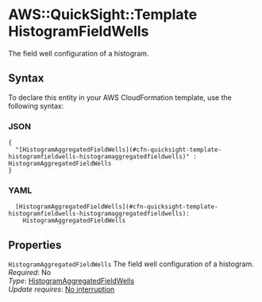 # AWS::QuickSight::Template HistogramFieldWells<a name="aws-properties-quicksight-template-histogramfieldwells"></a>

The field well configuration of a histogram\.

## Syntax<a name="aws-properties-quicksight-template-histogramfieldwells-syntax"></a>

To declare this entity in your AWS CloudFormation template, use the following syntax:

### JSON<a name="aws-properties-quicksight-template-histogramfieldwells-syntax.json"></a>

```
{
  "[HistogramAggregatedFieldWells](#cfn-quicksight-template-histogramfieldwells-histogramaggregatedfieldwells)" : HistogramAggregatedFieldWells
}
```

### YAML<a name="aws-properties-quicksight-template-histogramfieldwells-syntax.yaml"></a>

```
  [HistogramAggregatedFieldWells](#cfn-quicksight-template-histogramfieldwells-histogramaggregatedfieldwells): 
    HistogramAggregatedFieldWells
```

## Properties<a name="aws-properties-quicksight-template-histogramfieldwells-properties"></a>

`HistogramAggregatedFieldWells`  <a name="cfn-quicksight-template-histogramfieldwells-histogramaggregatedfieldwells"></a>
The field well configuration of a histogram\.  
*Required*: No  
*Type*: [HistogramAggregatedFieldWells](aws-properties-quicksight-template-histogramaggregatedfieldwells.md)  
*Update requires*: [No interruption](https://docs.aws.amazon.com/AWSCloudFormation/latest/UserGuide/using-cfn-updating-stacks-update-behaviors.html#update-no-interrupt)